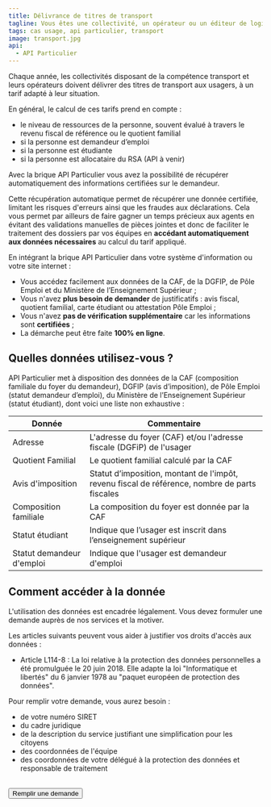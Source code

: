 ```yaml
---
title: Délivrance de titres de transport
tagline: Vous êtes une collectivité, un opérateur ou un éditeur de logiciel ? Appliquez facilement un tarif de vos titres de transport adapté à la situation de vos usagers, en utilisant les données de l'API Particulier.
tags: cas usage, api particulier, transport
image: transport.jpg
api:
  - API Particulier
---
```


Chaque année, les collectivités disposant de la compétence transport et leurs opérateurs doivent délivrer des titres de transport aux usagers, à un tarif adapté à leur situation.

En général, le calcul de ces tarifs prend en compte :

- le niveau de ressources de la personne, souvent évalué à travers le revenu fiscal de référence ou le quotient familial
- si la personne est demandeur d’emploi
- si la personne est étudiante
- si la personne est allocataire du RSA (API à venir)

Avec la brique API Particulier vous avez la possibilité de récupérer automatiquement des informations certifiées sur le demandeur.

Cette récupération automatique permet de récupérer une donnée certifiée, limitant les risques d'erreurs ainsi que les fraudes aux déclarations. Cela vous permet par ailleurs de faire gagner un temps précieux aux agents en évitant des validations manuelles de pièces jointes et donc de faciliter le traitement des dossiers par vos équipes en **accédant automatiquement aux données nécessaires** au calcul du tarif appliqué.

En intégrant la brique API Particulier dans votre système d'information ou votre site internet :

- Vous accédez facilement aux données de la CAF, de la DGFIP, de Pôle Emploi et du Ministère de l’Enseignement Supérieur ;
- Vous n'avez **plus besoin de demander** de justificatifs : avis fiscal, quotient familial, carte étudiant ou attestation Pôle Emploi ;
- Vous n'avez **pas de vérification supplémentaire** car les informations sont **certifiées** ;
- La démarche peut être faite **100% en ligne**.

## Quelles données utilisez-vous ?

API Particulier met à disposition des données de la CAF (composition familiale du foyer du demandeur), DGFIP (avis d’imposition), de Pôle Emploi (statut demandeur d’emploi), du Ministère de l’Enseignement Supérieur (statut étudiant), dont voici une liste non exhaustive :

| Donnée                    | Commentaire                                                                                   |
| ------------------------- | --------------------------------------------------------------------------------------------- |
| Adresse                   | L'adresse du foyer (CAF) et/ou l'adresse fiscale (DGFiP) de l'usager                          |
| Quotient Familial         | Le quotient familial calculé par la CAF                                                       |
| Avis d'imposition         | Statut d’imposition, montant de l'impôt, revenu fiscal de référence, nombre de parts fiscales |
| Composition familiale     | La composition du foyer est donnée par la CAF                                                 |
| Statut étudiant           | Indique que l’usager est inscrit dans l’enseignement supérieur                                |
| Statut demandeur d'emploi | Indique que l'usager est demandeur d'emploi                                                   |

## Comment accéder à la donnée

L'utilisation des données est encadrée légalement. Vous devez formuler une demande auprès de nos services et la motiver.

Les articles suivants peuvent vous aider à justifier vos droits d'accès aux données :

- Article L114-8 : <External href="https://www.vie-publique.fr/eclairage/19591-protection-des-donnees-personnelles-essentiel-loi-cnil-du-20-juin-2018">La loi relative à la protection des données personnelles</External> a été promulguée le 20 juin 2018. Elle adapte la loi "Informatique et libertés" du 6 janvier 1978 au "paquet européen de protection des données".

Pour remplir votre demande, vous aurez besoin :

- de votre numéro SIRET
- du cadre juridique
- de la description du service justifiant une simplification pour les citoyens
- des coordonnées de l'équipe
- des coordonnées de votre délégué à la protection des données et responsable de traitement

<br/>
<Button href="https://datapass.api.gouv.fr/api-particulier">Remplir une demande</Button>
